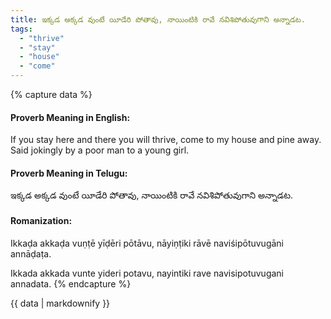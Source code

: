 ```yaml
---
title: ఇక్కడ అక్కడ వుంటే యీడేరి పోతావు, నాయింటికి రావే నవిశిపోతువుగాని అన్నాడట.
tags:
  - "thrive"
  - "stay"
  - "house"
  - "come"
---
```


{% capture data %}
#### Proverb Meaning in English:
If you stay here and there you will thrive, come to my house and pine away.
Said jokingly by a poor man to a young girl.

#### Proverb Meaning in Telugu:
ఇక్కడ అక్కడ వుంటే యీడేరి పోతావు, నాయింటికి రావే నవిశిపోతువుగాని అన్నాడట.

#### Romanization:
Ikkaḍa akkaḍa vuṇṭē yīḍēri pōtāvu, nāyiṇṭiki rāvē naviśipōtuvugāni annāḍaṭa.

Ikkada akkada vunte yideri potavu, nayintiki rave navisipotuvugani annadata.
{% endcapture %}

{{ data | markdownify }}

